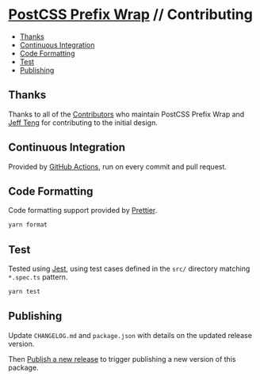 # [PostCSS Prefix Wrap](./README.md) // Contributing

-   [Thanks](#thanks)
-   [Continuous Integration](#continuous-integration)
-   [Code Formatting](#code-formatting)
-   [Test](#test)
-   [Publishing](#publishing)

## Thanks

Thanks to all of the [Contributors](https://github.com/dbtedman/postcss-prefixwrap/graphs/contributors) who maintain PostCSS Prefix Wrap and [Jeff Teng](https://github.com/aj120426394) for contributing to the initial design.

## Continuous Integration

Provided by [GitHub Actions](https://github.com/dbtedman/postcss-prefixwrap/actions?workflow=Test), run on every commit and pull request.

## Code Formatting

Code formatting support provided by [Prettier](https://prettier.io/).

```bash
yarn format
```

## Test

Tested using [Jest](https://jestjs.io/), using test cases defined in the `src/` directory matching `*.spec.ts` pattern.

```bash
yarn test
```

## Publishing

Update `CHANGELOG.md` and `package.json` with details on the updated release version.

Then [Publish a new release](https://github.com/dbtedman/postcss-prefixwrap/releases/new) to trigger publishing a new version of this package.
